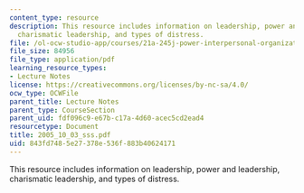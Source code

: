 ```yaml
---
content_type: resource
description: This resource includes information on leadership, power and leadership,
  charismatic leadership, and types of distress.
file: /ol-ocw-studio-app/courses/21a-245j-power-interpersonal-organizational-and-global-dimensions-fall-2005/843fd7485e27378e536f883b40624171_2005_10_03_sss.pdf
file_size: 84956
file_type: application/pdf
learning_resource_types:
- Lecture Notes
license: https://creativecommons.org/licenses/by-nc-sa/4.0/
ocw_type: OCWFile
parent_title: Lecture Notes
parent_type: CourseSection
parent_uid: fdf096c9-e67b-c17a-4d60-acec5cd2ead4
resourcetype: Document
title: 2005_10_03_sss.pdf
uid: 843fd748-5e27-378e-536f-883b40624171
---
```

This resource includes information on leadership, power and leadership, charismatic leadership, and types of distress.
